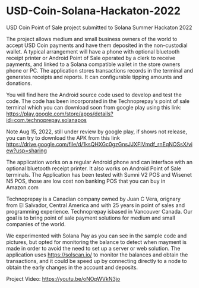 # USD-Coin-Solana-Hackaton-2022
USD Coin Point of Sale project submitted to Solana Summer Hackaton 2022

The project allows medium and small business owners of the world to
accept USD Coin payments and have them deposited in the non-custodial wallet.
A typical arrangement will have a phone with optional bluetooth receipt 
printer or Android Point of Sale operated by a clerk to receive payments,
and linked to a Solana compatible wallet in the store owners phone or PC.
The application stores transactions records in the terminal and generates
receipts and reports. It can configurable tipping amounts and donations.

You will find here the Android source code used to develop and test the code.
The code has been incorporated in the Technoprepay's point of sale terminal
which you can download soon from google play using this link:
https://play.google.com/store/apps/details?id=com.technoprepay.solanapos

Note Aug 15, 2022, still under review by google play, if shows not release, you
can try to download the APK from this link
https://drive.google.com/file/d/1ksQHXGc0gzGnsJJXFIVmdf_rnEqNOSsX/view?usp=sharing

The application works on a regular Android phone and can interface with an optional
bluetooth receipt printer. It also works on Android Point of Sale terminals.
The Application has been tested with Sumni V2 POS and Wisenet N5 POS, those are
low cost non banking POS that you can buy in Amazon.com

Technoprepay is a Canadian company owned by Juan C Vera, orignary from El Salvador,
Central America and with 25 years in point of sales and programming experience.
Technoprepay isbased in Vancouver Canada. 
Our goal is to bring point of sale payment solutions for medium and small companies
of the world.

We experimented with Solana Pay as you can see in the sample code and pictures,
but opted for monitoring the balance to detect when mayment is made in order
to avoid the need to set up a server or web solution. The application uses
https://solscan.io/ to monitor the balances and obtain the transactions, and
it could be speed up by connecting directly to a node to obtain the early
changes in the account and deposits.

Project Video:
https://youtu.be/oNOpWVkN3jo




